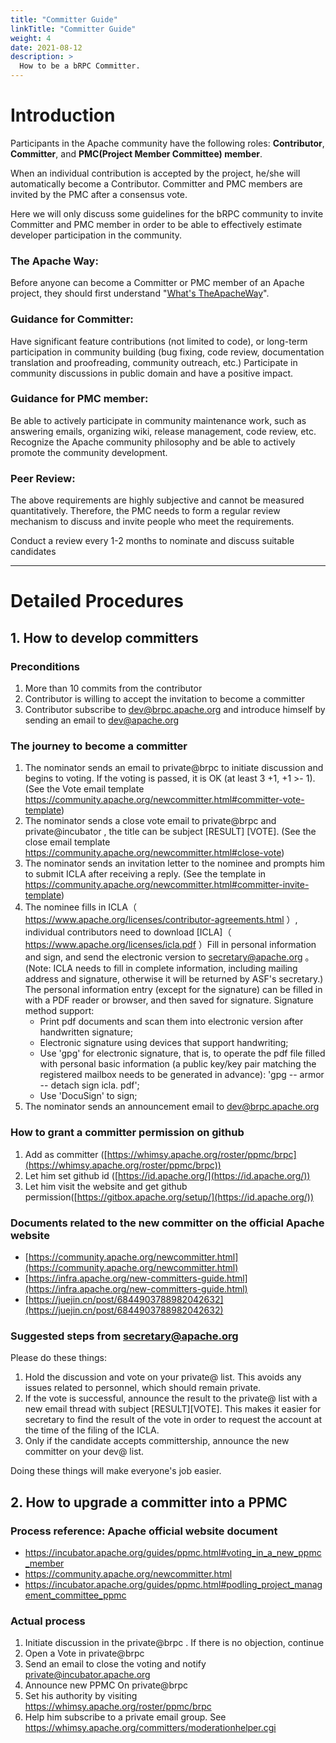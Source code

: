 ```yaml
---
title: "Committer Guide"
linkTitle: "Committer Guide"
weight: 4
date: 2021-08-12
description: >
  How to be a bRPC Committer.
---
```

# Introduction

Participants in the Apache community have the following roles: **Contributor**, **Committer**, and **PMC(Project Member Committee) member**.

When an individual contribution is accepted by the project, he/she will automatically become a Contributor.
Committer and PMC members are invited by the PMC after a consensus vote.

Here we will only discuss some guidelines for the bRPC community to invite Committer and PMC member in order to be able to effectively estimate developer participation in the community.

### The Apache Way:
Before anyone can become a Committer or PMC member of an Apache project, they should first understand "[What's TheApacheWay](https://apache.org/theapacheway/index.html)".

### Guidance for Committer:
Have significant feature contributions (not limited to code), or long-term participation in community building (bug fixing, code review, documentation translation and proofreading, community outreach, etc.)
Participate in community discussions in public domain and have a positive impact.
### Guidance for PMC member:
Be able to actively participate in community maintenance work, such as answering emails, organizing wiki, release management, code review, etc.
Recognize the Apache community philosophy and be able to actively promote the community development.
### Peer Review:
The above requirements are highly subjective and cannot be measured quantitatively. Therefore, the PMC needs to form a regular review mechanism to discuss and invite people who meet the requirements.

Conduct a review every 1-2 months to nominate and discuss suitable candidates

---

# Detailed Procedures

## 1. How to develop committers

### Preconditions

1. More than 10 commits from the contributor
2. Contributor is willing to accept the invitation to become a committer
3. Contributor subscribe to dev@brpc.apache.org and introduce himself by sending an email to dev@apache.org

### The journey to become a committer

1. The nominator sends an email to private@brpc to initiate discussion and begins to voting. If the voting is passed, it is OK (at least 3 +1, +1 >- 1). (See the Vote email template https://community.apache.org/newcommitter.html#committer-vote-template)
2. The nominator sends a close vote email to private@brpc and private@incubator , the title can be subject [RESULT] [VOTE]. (See the close email template https://community.apache.org/newcommitter.html#close-vote)
3. The nominator sends an invitation letter to the nominee and prompts him to submit ICLA after receiving a reply. (See the template in https://community.apache.org/newcommitter.html#committer-invite-template)
4. The nominee fills in ICLA（ https://www.apache.org/licenses/contributor-agreements.html ）, individual contributors need to download [ICLA]（ https://www.apache.org/licenses/icla.pdf ）Fill in personal information and sign, and send the electronic version to secretary@apache.org 。 (Note: ICLA needs to fill in complete information, including mailing address and signature, otherwise it will be returned by ASF's secretary.) The personal information entry (except for the signature) can be filled in with a PDF reader or browser, and then saved for signature. Signature method support:
   * Print pdf documents and scan them into electronic version after handwritten signature;
   * Electronic signature using devices that support handwriting;
   * Use 'gpg' for electronic signature, that is, to operate the pdf file filled with personal basic information (a public key/key pair matching the registered mailbox needs to be generated in advance): 'gpg -- armor -- detach sign icla. pdf';
   * Use 'DocuSign' to sign;
5. The nominator sends an announcement email to dev@brpc.apache.org

### How to grant a committer permission on github

1. Add as committer ([https://whimsy.apache.org/roster/ppmc/brpc](https://whimsy.apache.org/roster/ppmc/brpc))
2. Let him set github id  ([https://id.apache.org/](https://id.apache.org/))
3. Let him visit the website and get github permission([https://gitbox.apache.org/setup/](https://id.apache.org/))

### Documents related to the new committer on the official Apache website

* [https://community.apache.org/newcommitter.html](https://community.apache.org/newcommitter.html)
* [https://infra.apache.org/new-committers-guide.html](https://infra.apache.org/new-committers-guide.html)
* [https://juejin.cn/post/6844903788982042632](https://juejin.cn/post/6844903788982042632)

### Suggested steps from secretary@apache.org

Please do these things:
1. Hold the discussion and vote on your private@ list. This avoids any issues related to personnel, which should remain private.
2. If the vote is successful, announce the result to the private@ list with a new email thread with subject [RESULT][VOTE]. This makes it easier for secretary to find the result of the vote in order to request the account at the time of the filing of the ICLA.
3. Only if the candidate accepts committership, announce the new committer on your dev@ list.

Doing these things will make everyone's job easier.

## 2. How to upgrade a committer into a PPMC

### Process reference: Apache official website document

* https://incubator.apache.org/guides/ppmc.html#voting_in_a_new_ppmc_member
* https://community.apache.org/newcommitter.html
* https://incubator.apache.org/guides/ppmc.html#podling_project_management_committee_ppmc

### Actual process

1. Initiate discussion in the private@brpc . If there is no objection, continue
2. Open a Vote in private@brpc 
3. Send an email to close the voting and notify private@incubator.apache.org
4. Announce new PPMC On private@brpc 
5. Set his authority by visiting https://whimsy.apache.org/roster/ppmc/brpc
6. Help him subscribe to a private email group. See https://whimsy.apache.org/committers/moderationhelper.cgi